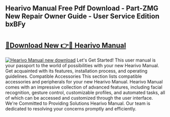 ## Hearivo Manual Free Pdf Download - Part-ZMG New Repair Owner Guide - User Service Edition bxBFy

# <h2><a href="http://bc12415.oget.top/?id=Hearivo+Manual">🔗Download New 👉🔴 Hearivo Manual</a></h2>

[![Hearivo Manual new download](https://i.imgur.com/5g1atiW.png)](http://bc12415.oget.top/?id=Hearivo+Manual)
Let's Get Started! This user manual is your passport to the world of possibilities with your new Hearivo Manual. Get acquainted with its features, installation process, and operating guidelines. Compatible Accessories This section lists compatible accessories and peripherals for your new Hearivo Manual. Hearivo Manual comes with an impressive collection of advanced features, including facial recognition, gesture control, customizable profiles, and automated tasks, all of which can be accessed and customized through the user interface. We're Committed to Providing Solutions Hearivo Manual. Our team is dedicated to resolving your concerns promptly and efficiently.
